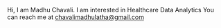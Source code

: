 Hi, I am Madhu Chavali. I am interested in Healthcare Data Analytics
You can reach me at chavalimadhulatha@gmail.com
